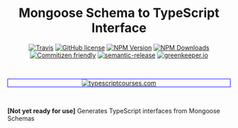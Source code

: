 <h1 align="center">Mongoose Schema to TypeScript Interface</h1>

<p align="center">
    <a href="https://travis-ci.org/JamesHenry/mongoose-schema-to-typescript-interface"><img src="https://img.shields.io/travis/JamesHenry/mongoose-schema-to-typescript-interface.svg?style=flat-square" alt="Travis"/></a>
    <a href="https://github.com/JamesHenry/mongoose-schema-to-typescript-interface/blob/master/LICENSE"><img src="https://img.shields.io/npm/l/mongoose-schema-to-typescript-interface.svg?style=flat-square" alt="GitHub license" /></a>
    <a href="https://www.npmjs.com/package/mongoose-schema-to-typescript-interface"><img src="https://img.shields.io/npm/v/mongoose-schema-to-typescript-interface.svg?style=flat-square" alt="NPM Version" /></a>
    <a href="https://www.npmjs.com/package/mongoose-schema-to-typescript-interface"><img src="https://img.shields.io/npm/dt/mongoose-schema-to-typescript-interface.svg?style=flat-square" alt="NPM Downloads" /></a>
    <a href="http://commitizen.github.io/cz-cli/"><img src="https://img.shields.io/badge/commitizen-friendly-brightgreen.svg" alt="Commitizen friendly" /></a>
    <a href="https://github.com/semantic-release/semantic-release"><img src="https://img.shields.io/badge/%20%20%F0%9F%93%A6%F0%9F%9A%80-semantic--release-e10079.svg?style=flat-square" alt="semantic-release" /></a>
    <a href="https://greenkeeper.io"><img src="https://badges.greenkeeper.io/JamesHenry/mongoose-schema-to-typescript-interface.svg?style=flat-square" alt="greenkeeper.io" /></a>
</p>

<br>
<p align="center" style="border: 1px solid blue;">
<a href="http://typescriptcourses.com" target="_blank"><img src="https://user-images.githubusercontent.com/900523/33187671-54d039fc-d08b-11e7-809b-b5b99b5a8a8f.png" alt="typescriptcourses.com"/></a>
</p>
<br>

**[Not yet ready for use]** Generates TypeScript interfaces from Mongoose Schemas